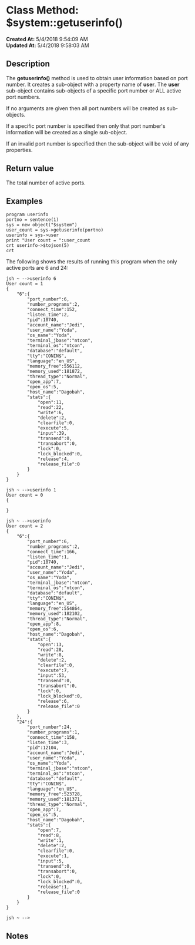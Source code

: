 # Class Method: $system::getuserinfo()

**Created At:** 5/4/2018 9:54:09 AM  
**Updated At:** 5/4/2018 9:58:03 AM  


## Description

The **getuserinfo()** method is used to obtain user information based on port number. It creates a sub-object with a property name of **user**. The **user** sub-object contains sub-objects of a specific port number or ALL active port numbers.

If no arguments are given then all port numbers will be created as sub-objects.

If a specific port number is specified then only that port number's information will be created as a single sub-object.

If an invalid port number is specified then the sub-object will be void of any properties.



## Return value

The total number of active ports.



## Examples

```
program userinfo
portno = sentence(1)
sys = new object("$system")
user_count = sys->getuserinfo(portno)
userinfo = sys->user
print "User count = ":user_count
crt userinfo->$tojson(5)
crt
```

The following shows the results of running this program when the only active ports are 6 and 24:

```
jsh ~ -->userinfo 6
User count = 1
{
    "6":{
        "port_number":6,
        "number_programs":2,
        "connect_time":152,
        "listen_time":2,
        "pid":10740,
        "account_name":"Jedi",
        "user_name":"Yoda",
        "os_name":"Yoda",
        "terminal_jbase":"ntcon",
        "terminal_os":"ntcon",
        "database":"default",
        "tty":"CONIN$",
        "language":"en_US",
        "memory_free":556112,
        "memory_used":181872,
        "thread_type":"Normal",
        "open_app":7,
        "open_os":5,
        "host_name":"Dagobah",
        "stats":{
            "open":11,
            "read":22,
            "write":6,
            "delete":2,
            "clearfile":0,
            "execute":5,
            "input":39,
            "transend":0,
            "transabort":0,
            "lock":0,
            "lock_blocked":0,
            "release":4,
            "release_file":0
        }
    }
}

jsh ~ -->userinfo 1
User count = 0
{

}

jsh ~ -->userinfo
User count = 2
{
    "6":{
        "port_number":6,
        "number_programs":2,
        "connect_time":166,
        "listen_time":1,
        "pid":10740,
        "account_name":"Jedi",
        "user_name":"Yoda",
        "os_name":"Yoda",
        "terminal_jbase":"ntcon",
        "terminal_os":"ntcon",
        "database":"default",
        "tty":"CONIN$",
        "language":"en_US",
        "memory_free":554864,
        "memory_used":182102,
        "thread_type":"Normal",
        "open_app":8,
        "open_os":6,
        "host_name":"Dagobah",
        "stats":{
            "open":13,
            "read":28,
            "write":8,
            "delete":2,
            "clearfile":0,
            "execute":7,
            "input":53,
            "transend":0,
            "transabort":0,
            "lock":0,
            "lock_blocked":0,
            "release":6,
            "release_file":0
        }
    },
    "24":{
        "port_number":24,
        "number_programs":1,
        "connect_time":158,
        "listen_time":3,
        "pid":12104,
        "account_name":"Jedi",
        "user_name":"Yoda",
        "os_name":"Yoda",
        "terminal_jbase":"ntcon",
        "terminal_os":"ntcon",
        "database":"default",
        "tty":"CONIN$",
        "language":"en_US",
        "memory_free":523728,
        "memory_used":181371,
        "thread_type":"Normal",
        "open_app":7,
        "open_os":5,
        "host_name":"Dagobah",
        "stats":{
            "open":7,
            "read":8,
            "write":1,
            "delete":2,
            "clearfile":0,
            "execute":1,
            "input":5,
            "transend":0,
            "transabort":0,
            "lock":0,
            "lock_blocked":0,
            "release":1,
            "release_file":0
        }
    }
}

jsh ~ -->
```



## Notes

